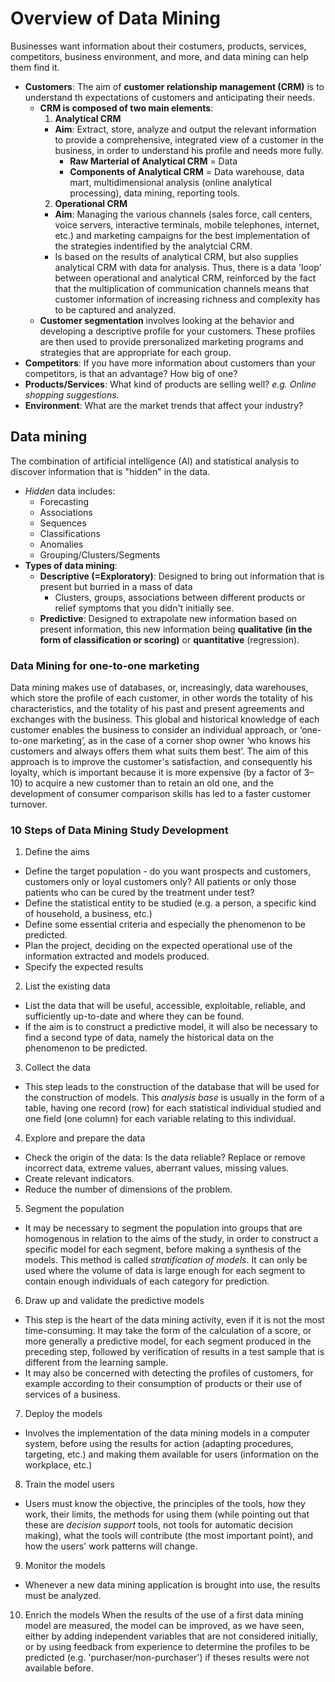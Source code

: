 # Overview of Data Mining
Businesses want information about their costumers, products, services, competitors, business environment, and more, and data mining can help them find it.
- **Customers**: The aim of **customer relationship management (CRM)** is to understand th expectations of customers and anticipating their needs.
  - **CRM is composed of two main elements**:
    1. **Analytical CRM**
      - **Aim**: Extract, store, analyze and output the relevant information to provide a comprehensive, integrated view of a customer in the business, in order to understand his profile and needs more fully.
        - **Raw Marterial of Analytical CRM** = Data
        - **Components of Analytical CRM** = Data warehouse, data mart, multidimensional analysis (online analytical processing), data mining, reporting tools.
    2. **Operational CRM**
      - **Aim**: Managing the various channels (sales force, call centers, voice servers, interactive terminals, mobile telephones, internet, etc.) and marketing campaigns for the best implementation of the strategies indentified by the analytcial CRM.
      - Is based on the results of analytical CRM, but also supplies analytical CRM with data for analysis. Thus, there is a data 'loop' between operational and analytical CRM, reinforced by the fact that the multiplication of communication channels means that customer information of increasing richness and complexity has to be captured and analyzed. 
  - **Customer segmentation** involves looking at the behavior and developing a descriptive profile for your customers. These profiles are then used to provide prersonalized marketing programs and strategies that are appropriate for each group.
- **Competitors**: If you have more information about customers than your competitors, is that an advantage? How big of one?
- **Products/Services**: What kind of products are selling well? *e.g. Online shopping suggestions.*
- **Environment**: What are the market trends that affect your industry?
## Data mining
The combination of artificial intelligence (AI) and statistical analysis to discover information that is "hidden" in the data.
  - *Hidden* data includes:
    - Forecasting
    - Associations
    - Sequences
    - Classifications
    - Anomalies
    - Grouping/Clusters/Segments
  - **Types of data mining**:
    - **Descriptive (=Exploratory)**: Designed to bring out information that is present but burried in a mass of data
      - Clusters, groups, associations between different products or relief symptoms that you didn't initially see.
    - **Predictive**:  Designed to extrapolate new information based on present information, this new information being **qualitative (in the form of classification or scoring)** or **quantitative** (regression).
### Data Mining for one-to-one marketing
Data mining makes use of databases, or, increasingly, data warehouses, which store the profile of each customer, in other words the totality of his characteristics, and the totality of his past and present agreements and exchanges with the business. This global and historical knowledge of each customer enables the business to consider an individual approach, or ‘one-to-one marketing’, as in the case of a corner shop owner ‘who knows his customers and always offers them what suits them best’. The aim of this approach is to improve the customer's satisfaction, and consequently his loyalty, which is important because it is more expensive (by a factor of 3–10) to acquire a new customer than to retain an old one, and the development of consumer comparison skills has led to a faster customer turnover. 
### 10 Steps of Data Mining Study Development
1. Define the aims
  - Define the target population - do you want prospects and customers, customers only or loyal customers only? All patients or only those patients who can be cured by the treatment under test?
  - Define the statistical entity to be studied (e.g. a person, a specific kind of household, a business, etc.)
  - Define some essential criteria and especially the phenomenon to be predicted.
  - Plan the project, deciding on the expected operational use of the information extracted and models produced.
  - Specify the expected results
2. List the existing data
- List the data that will be useful, accessible, exploitable, reliable, and sufficiently up-to-date and where they can be found.
- If the aim is to construct a predictive model, it will also be necessary to find a second type of data, namely the historical data on the phenomenon to be predicted.
3. Collect the data
- This step leads to the construction of the database that will be used for the construction of models. This *analysis base* is usually in the form of a table, having one record (row) for each statistical individual studied and one field (one column) for each variable relating to this individual.
4. Explore and prepare the data
- Check the origin of the data: Is the data reliable? Replace or  remove incorrect data, extreme values, aberrant values, missing values.
- Create relevant indicators.
- Reduce the number of dimensions of the problem.
5. Segment the population
- It may be necessary to segment the population into groups that are homogenous in relation to the aims of the study, in order to construct a specific model for each segment, before making a synthesis of the models. This method is called *stratification of models*. It can only be used where the volume of data is large enough for each segment to contain enough individuals of each category for prediction.
6. Draw up and validate the predictive models
- This step is the heart of the data mining activity, even if it is not the most time-consuming. It may take the form of the calculation of a score, or more generally a predictive model, for each segment produced in the preceding step, followed by verification of results in a test sample that is different from the learning sample. 
- It may also be concerned with detecting the profiles of customers, for example according to their consumption of products or their use of services of a business.
7. Deploy the models
- Involves the implementation of the data mining models in a computer system, before using the results for action (adapting procedures, targeting, etc.) and making them available for users (information on the workplace, etc.)
8. Train the model users
- Users must know the objective, the principles of the tools, how they work, their limits, the methods for using them (while pointing out that these are *decision support* tools, not tools for automatic decision making), what the tools will contribute (the most important point), and how the users' work patterns will change.
9. Monitor the models
- Whenever a new data mining application is brought into use, the results must be analyzed.
10. Enrich the models
When the results of the use of a first data mining model are measured, the model can be improved, as we have seen, either by adding independent variables that are not considered initially, or by using feedback from experience to determine the profiles to be predicted (e.g. 'purchaser/non-purchaser') if theses results were not available before.

